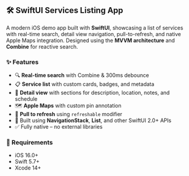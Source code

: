 ## 🛠️ SwiftUI Services Listing App

A modern iOS demo app built with **SwiftUI**, showcasing a list of services with real-time search, detail view navigation, pull-to-refresh, and native Apple Maps integration. Designed using the **MVVM architecture** and **Combine** for reactive search.

### ✨ Features

* 🔍 **Real-time search** with Combine & 300ms debounce
* 📋 **Service list** with custom cards, badges, and metadata
* 📱 **Detail view** with sections for description, location, notes, and schedule
* 🗺️ **Apple Maps** with custom pin annotation
* 🔄 **Pull to refresh** using `refreshable` modifier
* 🧭 Built using **NavigationStack**, **List**, and other SwiftUI 2.0+ APIs
* ✅ Fully native – no external libraries

### 📱 Requirements

* iOS 16.0+
* Swift 5.7+
* Xcode 14+

